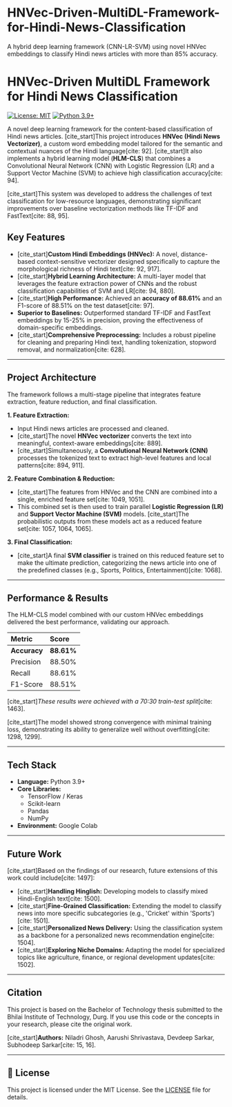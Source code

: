 # HNVec-Driven-MultiDL-Framework-for-Hindi-News-Classification
A hybrid deep learning framework (CNN-LR-SVM) using novel HNVec embeddings to classify Hindi news articles with more than 85% accuracy.
# HNVec-Driven MultiDL Framework for Hindi News Classification

[![License: MIT](https://img.shields.io/badge/License-MIT-yellow.svg)](https://opensource.org/licenses/MIT)
[![Python 3.9+](https://img.shields.io/badge/python-3.9+-blue.svg)](https://www.python.org/downloads/)

A novel deep learning framework for the content-based classification of Hindi news articles. [cite_start]This project introduces **HNVec (Hindi News Vectorizer)**, a custom word embedding model tailored for the semantic and contextual nuances of the Hindi language[cite: 92]. [cite_start]It also implements a hybrid learning model (**HLM-CLS**) that combines a Convolutional Neural Network (CNN) with Logistic Regression (LR) and a Support Vector Machine (SVM) to achieve high classification accuracy[cite: 94].

[cite_start]This system was developed to address the challenges of text classification for low-resource languages, demonstrating significant improvements over baseline vectorization methods like TF-IDF and FastText[cite: 88, 95].

## Key Features

* [cite_start]**Custom Hindi Embeddings (HNVec):** A novel, distance-based context-sensitive vectorizer designed specifically to capture the morphological richness of Hindi text[cite: 92, 917].
* [cite_start]**Hybrid Learning Architecture:** A multi-layer model that leverages the feature extraction power of CNNs and the robust classification capabilities of SVM and LR[cite: 94, 880].
* [cite_start]**High Performance:** Achieved an **accuracy of 88.61%** and an F1-score of 88.51% on the test dataset[cite: 97].
* **Superior to Baselines:** Outperformed standard TF-IDF and FastText embeddings by 15-25% in precision, proving the effectiveness of domain-specific embeddings.
* [cite_start]**Comprehensive Preprocessing:** Includes a robust pipeline for cleaning and preparing Hindi text, handling tokenization, stopword removal, and normalization[cite: 628].

---

## Project Architecture

The framework follows a multi-stage pipeline that integrates feature extraction, feature reduction, and final classification.


**1. Feature Extraction:**
* Input Hindi news articles are processed and cleaned.
* [cite_start]The novel **HNVec vectorizer** converts the text into meaningful, context-aware embeddings[cite: 889].
* [cite_start]Simultaneously, a **Convolutional Neural Network (CNN)** processes the tokenized text to extract high-level features and local patterns[cite: 894, 911].

**2. Feature Combination & Reduction:**
* [cite_start]The features from HNVec and the CNN are combined into a single, enriched feature set[cite: 1049, 1051].
* This combined set is then used to train parallel **Logistic Regression (LR)** and **Support Vector Machine (SVM)** models. [cite_start]The probabilistic outputs from these models act as a reduced feature set[cite: 1057, 1064, 1065].

**3. Final Classification:**
* [cite_start]A final **SVM classifier** is trained on this reduced feature set to make the ultimate prediction, categorizing the news article into one of the predefined classes (e.g., Sports, Politics, Entertainment)[cite: 1068].

---

## Performance & Results

The HLM-CLS model combined with our custom HNVec embeddings delivered the best performance, validating our approach.

| Metric    | Score     |
| :-------- | :-------- |
| **Accuracy** | **88.61%** |
| Precision | 88.50%    |
| Recall    | 88.61%    |
| F1-Score  | 88.51%    |

[cite_start]_These results were achieved with a 70:30 train-test split_[cite: 1463].


[cite_start]The model showed strong convergence with minimal training loss, demonstrating its ability to generalize well without overfitting[cite: 1298, 1299].

---

## Tech Stack

* **Language:** Python 3.9+
* **Core Libraries:**
    * TensorFlow / Keras
    * Scikit-learn
    * Pandas
    * NumPy
* **Environment:** Google Colab

---

## Future Work

[cite_start]Based on the findings of our research, future extensions of this work could include[cite: 1497]:

* [cite_start]**Handling Hinglish:** Developing models to classify mixed Hindi-English text[cite: 1500].
* [cite_start]**Fine-Grained Classification:** Extending the model to classify news into more specific subcategories (e.g., 'Cricket' within 'Sports')[cite: 1501].
* [cite_start]**Personalized News Delivery:** Using the classification system as a backbone for a personalized news recommendation engine[cite: 1504].
* [cite_start]**Exploring Niche Domains:** Adapting the model for specialized topics like agriculture, finance, or regional development updates[cite: 1502].

---

## Citation

This project is based on the Bachelor of Technology thesis submitted to the Bhilai Institute of Technology, Durg. If you use this code or the concepts in your research, please cite the original work.

[cite_start]**Authors:** Niladri Ghosh, Aarushi Shrivastava, Devdeep Sarkar, Subhodeep Sarkar[cite: 15, 16].

---

## 📜 License

This project is licensed under the MIT License. See the [LICENSE](LICENSE) file for details.

